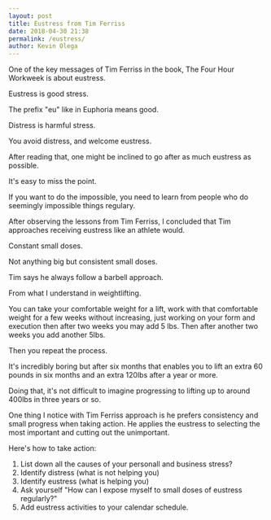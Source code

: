 ```yaml
--- 
layout: post 
title: Eustress from Tim Ferriss
date: 2018-04-30 21:38
permalink: /eustress/ 
author: Kevin Olega 
--- 
```

One of the key messages of Tim Ferriss in the book, The Four Hour Workweek is about eustress.

Eustress is good stress.

The prefix "eu" like in Euphoria means good.

Distress is harmful stress.

You avoid distress, and welcome eustress.

After reading that, one might be inclined to go after as much eustress as possible.

It's easy to miss the point.

If you want to do the impossible, you need to learn from people who do seemingly impossible things regulary.

After observing the lessons from Tim Ferriss, I concluded that Tim approaches receiving eustress like an athlete would.

Constant small doses.

Not anything big but consistent small doses.

Tim says he always follow a barbell approach.

From what I understand in weightlifting. 

You can take your comfortable weight for a lift, work with that comfortable weight for a few weeks without increasing, just working on your form and execution then  after two weeks you may add 5 lbs. Then after another two weeks you add another 5lbs.

Then you repeat the process.

It's incredibly boring but after six months that enables you to lift an extra 60 pounds in six months and an extra 120lbs after a year or more.

Doing that, it's not difficult to imagine progressing to lifting up to around 400lbs in three years or so.

One thing I notice with Tim Ferriss approach is he prefers consistency and small progress when taking action. He applies the eustress to selecting the most important and cutting out the unimportant.

Here's how to take action:

1. List down all the causes of your personall and business stress?
2. Identify distress (what is not helping you)
3. Identify eustress (what is helping you)
4. Ask yourself "How can I expose myself to small doses of eustress regularly?"
5. Add eustress activities to your calendar schedule.

